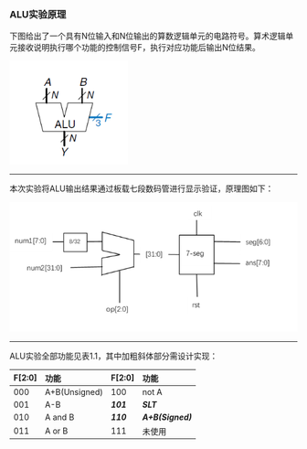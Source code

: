 ### ALU实验原理

下图给出了一个具有N位输入和N位输出的算数逻辑单元的电路符号。算术逻辑单元接收说明执行哪个功能的控制信号F，执行对应功能后输出N位结果。

![](/assets/p1.1.png)

---

本次实验将ALU输出结果通过板载七段数码管进行显示验证，原理图如下：

![](/assets/p1.2.png)

---

ALU实验全部功能见表1.1，其中加粗斜体部分需设计实现：

| F\[2:0\] | 功能 | F\[2:0\] | 功能 |
| :--- | :--- | :--- | :--- |
| 000 | A+B\(Unsigned\) | 100 | not A |
| 001 | A-B | _**101**_ | _**SLT**_ |
| 010 | A and B | _**110**_ | _**A+B\(Signed\)**_ |
| 011 | A or B | 111 | 未使用 |



